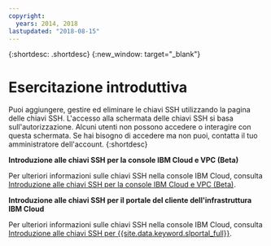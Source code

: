 ```yaml
---
copyright:
  years: 2014, 2018
lastupdated: "2018-08-15"
---
```


{:shortdesc: .shortdesc}
{:new_window: target="_blank"}

# Esercitazione introduttiva 

Puoi aggiungere, gestire ed eliminare le chiavi SSH utilizzando la pagina delle chiavi SSH. L'accesso alla schermata delle chiavi SSH si basa sull'autorizzazione. Alcuni utenti non possono accedere o interagire con questa schermata. Se hai bisogno di accedere ma non puoi, contatta il tuo amministratore dell'account.
{:shortdesc}

**Introduzione alle chiavi SSH per la console IBM Cloud e VPC (Beta)**

Per ulteriori informazioni sulle chiavi SSH nella console IBM Cloud, consulta [Introduzione alle chiavi SSH per la console IBM Cloud e VPC (Beta)](ssh-get-started-cloud-console.html).

**Introduzione alle chiavi SSH per il portale del cliente dell'infrastruttura IBM Cloud**

Per ulteriori informazioni sulle chiavi SSH nella console IBM Cloud, consulta [Introduzione alle chiavi SSH per {{site.data.keyword.slportal_full}}](ssh-get-started-customer-portal.html).
